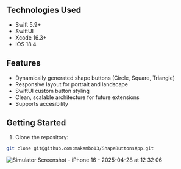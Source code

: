 ## Technologies Used

- Swift 5.9+
- SwiftUI
- Xcode 16.3+
- IOS 18.4

##  Features

- Dynamically generated shape buttons (Circle, Square, Triangle)
- Responsive layout for portrait and landscape
- SwiftUI custom button styling
- Clean, scalable architecture for future extensions
- Supports accesibility 

##  Getting Started

1. Clone the repository:

```bash
git clone git@github.com:makambo13/ShapeButtonsApp.git
```

![Simulator Screenshot - iPhone 16 - 2025-04-28 at 12 32 06](https://github.com/user-attachments/assets/e181d851-416c-4f85-8334-83eefd1a63f5)
